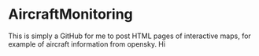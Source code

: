 # AircraftMonitoring

This is simply a GitHub for me to post HTML pages of interactive maps, for example of aircraft information from opensky. Hi
